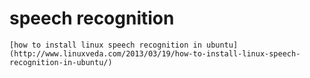 # speech recognition

	[how to install linux speech recognition in ubuntu](http://www.linuxveda.com/2013/03/19/how-to-install-linux-speech-recognition-in-ubuntu/)